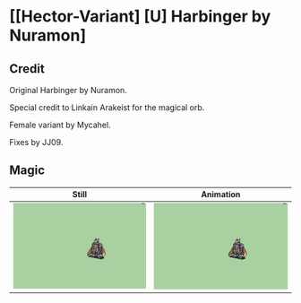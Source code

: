 # [\[Hector-Variant\] \[U\] Harbinger by Nuramon]

## Credit

Original Harbinger by Nuramon.

Special credit to Linkain Arakeist for the magical orb.

Female variant by Mycahel.

Fixes by JJ09.
	
## Magic

| Still | Animation |
| :---: | :-------: |
| ![Magic still](./Magic_000.png) | ![Magic animation](./Magic.gif) |
